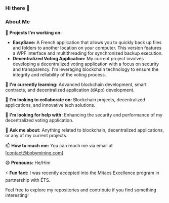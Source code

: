 ### Hi there 👋

<!--
**BoByUkn/BoByUkn** is a ✨ _special_ ✨ repository because its `README.md` (this file) appears on your GitHub profile.

Here are some ideas to get you started:

- 🔭 I’m currently working on ...
- 🌱 I’m currently learning ...
- 👯 I’m looking to collaborate on ...
- 🤔 I’m looking for help with ...
- 💬 Ask me about ...
- 📫 How to reach me: ...
- 😄 Pronouns: ...
- ⚡ Fun fact: ...
-->

### About Me

🔭 **Projects I'm working on:**

- **EasySave:** A French application that allows you to quickly back up files and folders to another location on your computer. This version features a WPF interface and multithreading for synchronized backup execution.
- **Decentralized Voting Application:** My current project involves developing a decentralized voting application with a focus on security and transparency. I'm leveraging blockchain technology to ensure the integrity and reliability of the voting process.

🌱 **I'm currently learning:** Advanced blockchain development, smart contracts, and decentralized application (dApp) development.

👯 **I'm looking to collaborate on:** Blockchain projects, decentralized applications, and innovative tech solutions.

🤔 **I'm looking for help with:** Enhancing the security and performance of my decentralized voting application.

💬 **Ask me about:** Anything related to blockchain, decentralized applications, or any of my current projects.

📫 **How to reach me:** You can reach me via email at [contact@bobymining.com].

😄 **Pronouns:** He/Him

⚡ **Fun fact:** I was recently accepted into the Mitacs Excellence program in partnership with ÉTS.

Feel free to explore my repositories and contribute if you find something interesting!
